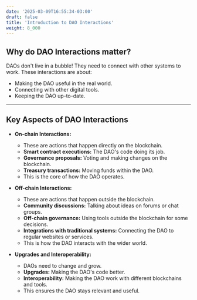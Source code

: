 ```yaml
---
date: '2025-03-09T16:55:34-03:00'
draft: false
title: 'Introduction to DAO Interactions'
weight: 8_000
---
```


## Why do DAO Interactions matter?

DAOs don't live in a bubble! They need to connect with other systems to work. These interactions are about:

* Making the DAO useful in the real world.
* Connecting with other digital tools.
* Keeping the DAO up-to-date.

---

## Key Aspects of DAO Interactions

* **On-chain Interactions:**
    * These are actions that happen directly on the blockchain.
    * **Smart contract executions:** The DAO's code doing its job.
    * **Governance proposals:** Voting and making changes on the blockchain.
    * **Treasury transactions:** Moving funds within the DAO.
    * This is the core of how the DAO operates.

* **Off-chain Interactions:**
    * These are actions that happen outside the blockchain.
    * **Community discussions:** Talking about ideas on forums or chat groups.
    * **Off-chain governance:** Using tools outside the blockchain for some decisions.
    * **Integrations with traditional systems:** Connecting the DAO to regular websites or services.
    * This is how the DAO interacts with the wider world.

* **Upgrades and Interoperability:**
    * DAOs need to change and grow.
    * **Upgrades:** Making the DAO's code better.
    * **Interoperability:** Making the DAO work with different blockchains and tools.
    * This ensures the DAO stays relevant and useful.

